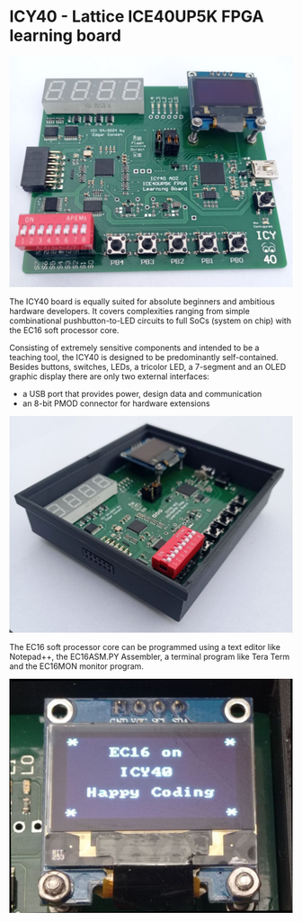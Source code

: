 # ICY40 - Lattice ICE40UP5K FPGA learning board

<p float="left">
  <img src="/Doc/ICY40_board_fully_assembled.jpg" width="1000" />
</p>

The ICY40 board is equally suited for absolute beginners and ambitious hardware developers. It covers complexities ranging from
simple combinational pushbutton-to-LED circuits to full SoCs (system on chip) with the EC16 soft processor core.

Consisting of extremely sensitive components and intended to be a teaching tool, the ICY40 is designed to be predominantly self-contained.
Besides buttons, switches, LEDs, a tricolor LED, a 7-segment and an OLED graphic display there are only two external interfaces: 
- a USB port that provides power, design data and communication
- an 8-bit PMOD connector for hardware extensions
<p float="right">
  <img src="/Doc/ICY40_in_housing.jpg" width="800" />
</p>

The EC16 soft processor core can be programmed using a text editor like Notepad++, the EC16ASM.PY Assembler, 
a terminal program like Tera Term and the EC16MON monitor program. 

<p float="left">
  <img src="/Doc/ICY40_EC16_writes_text_on_display.jpg" width="800" /> 
</p>
